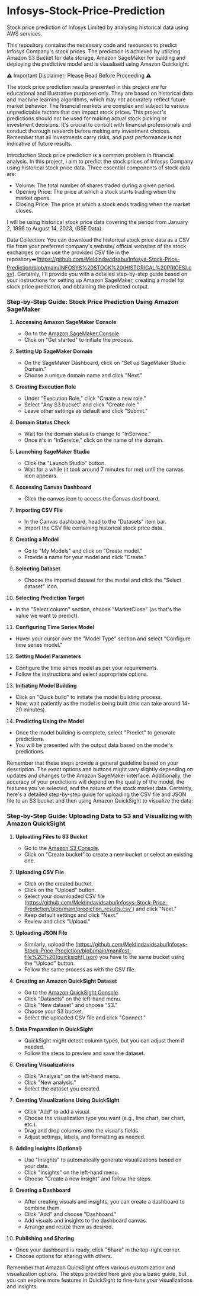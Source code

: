 # Infosys-Stock-Price-Prediction
Stock price prediction of Infosys Limited by analysing historical data using AWS services.

This repository contains the necessary code and resources to predict Infosys Company's stock prices. The prediction is achieved by utilizing Amazon S3 Bucket for data storage, Amazon SageMaker for building and deploying the predictive model and is visualised using Amazon Quicksight.

⚠️ Important Disclaimer: Please Read Before Proceeding ⚠️

The stock price prediction results presented in this project are for educational and illustrative purposes only. They are based on historical data and machine learning algorithms, which may not accurately reflect future market behavior. The financial markets are complex and subject to various unpredictable factors that can impact stock prices. This project's predictions should not be used for making actual stock picking or investment decisions. It's crucial to consult with financial professionals and conduct thorough research before making any investment choices. Remember that all investments carry risks, and past performance is not indicative of future results.

Introduction
Stock price prediction is a common problem in financial analysis. In this project, i aim to predict the stock prices of Infosys Company using historical stock price data. Three essential components of stock data are:
* Volume: The total number of shares traded during a given period.
* Opening Price: The price at which a stock starts trading when the market opens.
* Closing Price: The price at which a stock ends trading when the market closes.

I will be using historical stock price data covering the period from January 2, 1996 to August 14, 2023, (BSE Data).

Data Collection: You can download the historical stock price data as a CSV file from your preferred company's website/ official websites of the stock exchanges or can use the provided CSV file in the repository➡️(https://github.com/Meldindavidsabu/Infosys-Stock-Price-Prediction/blob/main/INFOSYS%20STOCK%20(HISTORICAL%20PRICES).csv).
Certainly, I'll provide you with a detailed step-by-step guide based on your instructions for setting up Amazon SageMaker, creating a model for stock price prediction, and obtaining the predicted output. 

### Step-by-Step Guide: Stock Price Prediction Using Amazon SageMaker

1. **Accessing Amazon SageMaker Console**
   - Go to the [Amazon SageMaker Console](https://console.aws.amazon.com/sagemaker/).
   - Click on "Get started" to initiate the process.

2. **Setting Up SageMaker Domain**
   - On the SageMaker Dashboard, click on "Set up SageMaker Studio Domain."
   - Choose a unique domain name and click "Next."

3. **Creating Execution Role**
   - Under "Execution Role," click "Create a new role."
   - Select "Any S3 bucket" and click "Create role."
   - Leave other settings as default and click "Submit."

4. **Domain Status Check**
   - Wait for the domain status to change to "InService."
   - Once it's in "InService," click on the name of the domain.

5. **Launching SageMaker Studio**
   - Click the "Launch Studio" button.
   - Wait for a while (it took around 7 minutes for me) until the canvas icon appears.

6. **Accessing Canvas Dashboard**
   - Click the canvas icon to access the Canvas dashboard.

7. **Importing CSV File**
   - In the Canvas dashboard, head to the "Datasets" item bar.
   - Import the CSV file containing historical stock price data.

8. **Creating a Model**
   - Go to "My Models" and click on "Create model."
   - Provide a name for your model and click "Create."

9. **Selecting Dataset**
   - Choose the imported dataset for the model and click the "Select dataset" icon.

10. **Selecting Prediction Target**
   - In the "Select column" section, choose "MarketClose" (as that's the value we want to predict).

11. **Configuring Time Series Model**
   - Hover your cursor over the "Model Type" section and select "Configure time series model."

12. **Setting Model Parameters**
   - Configure the time series model as per your requirements.
   - Follow the instructions and select appropriate options.

13. **Initiating Model Building**
   - Click on "Quick build" to initiate the model building process.
   - Now, wait patiently as the model is being built (this can take around 14-20 minutes).

14. **Predicting Using the Model**
   - Once the model building is complete, select "Predict" to generate predictions.
   - You will be presented with the output data based on the model's predictions.

Remember that these steps provide a general guideline based on your description. The exact options and buttons might vary slightly depending on updates and changes to the Amazon SageMaker interface. Additionally, the accuracy of your predictions will depend on the quality of the model, the features you've selected, and the nature of the stock market data.
Certainly, here's a detailed step-by-step guide for uploading the CSV file and JSON file to an S3 bucket and then using Amazon QuickSight to visualize the data:

### Step-by-Step Guide: Uploading Data to S3 and Visualizing with Amazon QuickSight

1. **Uploading Files to S3 Bucket**

   - Go to the [Amazon S3 Console](https://s3.console.aws.amazon.com/s3/).
   - Click on "Create bucket" to create a new bucket or select an existing one.

2. **Uploading CSV File**

   - Click on the created bucket.
   - Click on the "Upload" button.
   - Select your downloaded CSV file (https://github.com/Meldindavidsabu/Infosys-Stock-Price-Prediction/blob/main/prediction_results.csv`) and click "Next."
   - Keep default settings and click "Next."
   - Review and click "Upload."

3. **Uploading JSON File**

   - Similarly, upload the (https://github.com/Meldindavidsabu/Infosys-Stock-Price-Prediction/blob/main/manifest-file%2C%20(quicksight).json) you have to the same bucket using the "Upload" button.
   - Follow the same process as with the CSV file.

4. **Creating an Amazon QuickSight Dataset**

   - Go to the [Amazon QuickSight Console](https://quicksight.aws.amazon.com/).
   - Click "Datasets" on the left-hand menu.
   - Click "New dataset" and choose "S3."
   - Choose your S3 bucket.
   - Select the uploaded CSV file and click "Connect."

5. **Data Preparation in QuickSight**

   - QuickSight might detect column types, but you can adjust them if needed.
   - Follow the steps to preview and save the dataset.

6. **Creating Visualizations**

   - Click "Analysis" on the left-hand menu.
   - Click "New analysis."
   - Select the dataset you created.

7. **Creating Visualizations Using QuickSight**

   - Click "Add" to add a visual.
   - Choose the visualization type you want (e.g., line chart, bar chart, etc.).
   - Drag and drop columns onto the visual's fields.
   - Adjust settings, labels, and formatting as needed.

8. **Adding Insights (Optional)**

   - Use "Insights" to automatically generate visualizations based on your data.
   - Click "Insights" on the left-hand menu.
   - Choose "Create a new insight" and follow the steps.

9. **Creating a Dashboard**

   - After creating visuals and insights, you can create a dashboard to combine them.
   - Click "Add" and choose "Dashboard."
   - Add visuals and insights to the dashboard canvas.
   - Arrange and resize them as desired.

10. **Publishing and Sharing**

   - Once your dashboard is ready, click "Share" in the top-right corner.
   - Choose options for sharing with others.

Remember that Amazon QuickSight offers various customization and visualization options. The steps provided here give you a basic guide, but you can explore more features in QuickSight to fine-tune your visualizations and insights.
